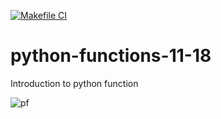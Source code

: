 [![Makefile CI](https://github.com/127-0-0-vvk/python-functions-11-18/actions/workflows/makefile.yml/badge.svg?branch=main)](https://github.com/127-0-0-vvk/python-functions-11-18/actions/workflows/makefile.yml)

# python-functions-11-18
Introduction to python function

![pf](https://user-images.githubusercontent.com/41470324/202792135-997fac6f-9b18-4013-9e21-165468113203.png)
